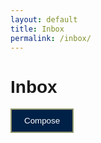 ```yaml
---
layout: default
title: Inbox
permalink: /inbox/
---
```


<html lang="en">
<head>
    <meta charset="UTF-8">
    <meta name="viewport" content="width=device-width, initial-scale=1.0">
    <title>Email Message Page</title>
    <style>
        body {
            font-family: Arial, sans-serif;
        }
        .message {
            border: 1px solid #ccc;
            padding: 10px;
            margin-bottom: 10px;
        }
        .compose-btn {
            background-color: #002147;
            color: white;
            padding: 10px 20px;
            border: 2px solid black;
            cursor: pointer;
            text-decoration: none;
            display: inline-block;
            margin-bottom: 32px;
            border-color: #91976cff;
        }
    </style>
</head>
<body>
    <h1>Inbox</h1>
    <a href="{{site.baseurl}}/message/"><button class="compose-btn">Compose</button></a>
    <div id="inbox-messages"></div>
    <script>
        var local = "http://localhost:8911";
        var deployed = "https://jcc.stu.nighthawkcodingsociety.com";
        fetch(local + '/api/messages')
        .then(response => response.json())
        .then(data => {
            // Loop through the received data and create HTML elements to display each message
            const messageList = document.getElementById('inbox-messages');
            data.forEach(message => {
                const listItem = document.createElement('div');
                listItem.classList.add('message');
                listItem.innerHTML = `
                    <strong>ID:</strong> ${message.id}<br>
                    <strong>From:</strong> ${message.from}<br>
                    <strong>Subject:</strong> ${message.subject}<br>
                    <p>${message.content}</p>
                `;
                messageList.appendChild(listItem);
            });
        })
        .catch(error => {
            console.error('Error fetching data:', error);
        });
    </script>
</body>
</html>
